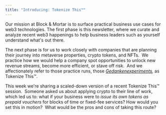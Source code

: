 ```yaml
---
title: "Introducing: Tokenize This™"
---
```

Our mission at Block & Mortar is to surface practical business use cases for web3 technologies. The first phase is this newsletter, where we curate and analyze recent web3 happenings to help business leaders such as yourself understand what's out there.  

The next phase is for us to work closely with companies that are planning their journey into metaverse properties, crypto tokens, and NFTs.  We practice how we would help a company spot opportunities to unlock new revenue streams, become more efficient, or stave off risk.  And we affectionately refer to those practice runs, those [_Gedankenexperiments_](https://en.wikipedia.org/wiki/Thought_experiment)_,_ as Tokenize This™.  

This week we're sharing a scaled-down version of a recent Tokenize This™ session.  Someone asked us about applying crypto to their line of work, which led us to: what if your business were to _issue its own tokens as prepaid vouchers_ for blocks of time or fixed-fee services? How would you set this in motion?  What would be the pros and cons of taking this route?